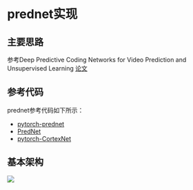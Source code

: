 # prednet实现

## 主要思路

参考Deep Predictive Coding Networks for Video Prediction and Unsupervised Learning [论文](https://arxiv.org/abs/1605.08104)

## 参考代码

prednet参考代码如下所示：
- [pytorch-prednet](https://github.com/leido/pytorch-prednet)
- [PredNet](https://github.com/quadjr/PredNet)
- [pytorch-CortexNet](https://github.com/Atcold/pytorch-CortexNet)

## 基本架构


![](http://chenguanfuqq.oschina.io/tuquan/img_2017_11/2017_11_12_15_16_53.png)

